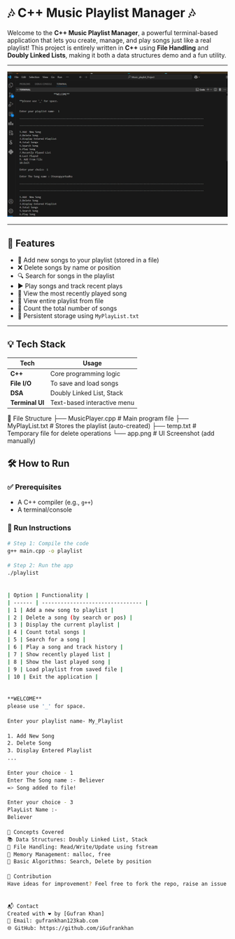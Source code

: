 # 🎶 C++ Music Playlist Manager 🎶

Welcome to the **C++ Music Playlist Manager**, a powerful terminal-based application that lets you create, manage, and play songs just like a real playlist!
This project is entirely written in **C++** using **File Handling** and **Doubly Linked Lists**, making it both a data structures demo and a fun utility.

---


![Playlist Screenshot](app.png)

---

## 🧠 Features

- 📂 Add new songs to your playlist (stored in a file)
- ❌ Delete songs by name or position
- 🔍 Search for songs in the playlist
- ▶️ Play songs and track recent plays
- 🧾 View the most recently played song
- 📜 View entire playlist from file
- 🔢 Count the total number of songs
- 🔁 Persistent storage using `MyPlayList.txt`

---

## 💡 Tech Stack

| Tech | Usage |
|---------------|-------------------------------|
| **C++** | Core programming logic |
| **File I/O** | To save and load songs |
| **DSA** | Doubly Linked List, Stack |
| **Terminal UI** | Text-based interactive menu |

📁 File Structure
├── MusicPlayer.cpp    # Main program file
├── MyPlayList.txt     # Stores the playlist (auto-created)
├── temp.txt           # Temporary file for delete operations
└── app.png            # UI Screenshot (add manually)


## 🛠️ How to Run

### ✅ Prerequisites
- A C++ compiler (e.g., `g++`)
- A terminal/console

### 🚀 Run Instructions

```bash
# Step 1: Compile the code
g++ main.cpp -o playlist

# Step 2: Run the app
./playlist


| Option | Functionality |
| ------ | -------------------------------- |
| 1 | Add a new song to playlist |
| 2 | Delete a song (by search or pos) |
| 3 | Display the current playlist |
| 4 | Count total songs |
| 5 | Search for a song |
| 6 | Play a song and track history |
| 7 | Show recently played list |
| 8 | Show the last played song |
| 9 | Load playlist from saved file |
| 10 | Exit the application |


**WELCOME**
please use '_' for space.

Enter your playlist name- My_Playlist

1. Add New Song
2. Delete Song
3. Display Entered Playlist
...

Enter your choice - 1
Enter The Song name :- Believer
=> Song added to file!

Enter your choice - 3
PlayList Name :-
Believer

🧠 Concepts Covered
📚 Data Structures: Doubly Linked List, Stack
💾 File Handling: Read/Write/Update using fstream
🧠 Memory Management: malloc, free
📌 Basic Algorithms: Search, Delete by position

🤝 Contribution
Have ideas for improvement? Feel free to fork the repo, raise an issue or submit a pull request!


📬 Contact
Created with ❤️ by [Gufran Khan]
📧 Email: gufrankhan123kab.com
🌐 GitHub: https://github.com/iGufrankhan
